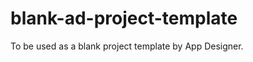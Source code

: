 blank-ad-project-template
=========================

To be used as a blank project template by App Designer.
